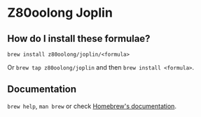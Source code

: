 # Z80oolong Joplin

## How do I install these formulae?
`brew install z80oolong/joplin/<formula>`

Or `brew tap z80oolong/joplin` and then `brew install <formula>`.

## Documentation
`brew help`, `man brew` or check [Homebrew's documentation](https://docs.brew.sh).
